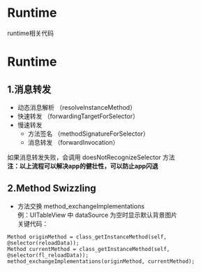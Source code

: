 # Runtime  
runtime相关代码  

# Runtime  

## 1.消息转发  
  * 动态消息解析 （resolveInstanceMethod）  
  * 快速转发 （forwardingTargetForSelector）  
  * 慢速转发  
      * 方法签名 （methodSignatureForSelector）  
      * 消息转发 （forwardInvocation）  
  
  如果消息转发失败，会调用 doesNotRecognizeSelector 方法  
**注：以上流程可以解决app的健壮性，可以防止app闪退**  


## 2.Method Swizzling   
  * 方法交换 method_exchangeImplementations  
  例：UITableView 中 dataSource 为空时显示默认背景图片  
  关键代码：  
  ```
Method originMethod = class_getInstanceMethod(self, @selector(reloadData));  
Method currentMethod = class_getInstanceMethod(self, @selector(fl_reloadData));  
method_exchangeImplementations(originMethod, currentMethod);
  
```
